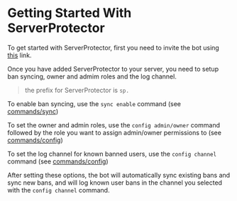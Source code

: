 # Getting Started With ServerProtector

To get started with ServerProtector, first you need to invite the bot using [this](https://discord.com/oauth2/authorize?client_id=785828822414393345&permissions=313540&scope=bot) link.

Once you have added ServerProtector to your server, you need to setup ban syncing, owner and admim roles and the log channel.

> the prefix for ServerProtector is `sp.`

To enable ban syncing, use the `sync enable` command (see [commands/sync](/commands/sync#enable))

To set the owner and admin roles, use the `config admin/owner` command followed by the role you want to assign admin/owner permissions to (see [commands/config](/commands/config#admin))

To set the log channel for known banned users, use the `config channel` command (see [commands/config](/commands/config#channel))

After setting these options, the bot will automatically sync existing bans and sync new bans, and will log known user bans in the channel you selected with the `config channel` command. 